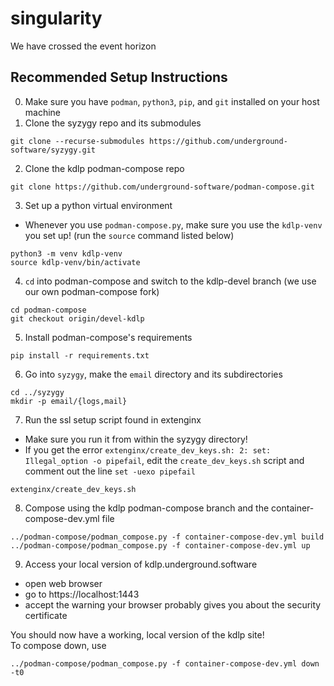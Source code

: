 # singularity

We have crossed the event horizon

## Recommended Setup Instructions

0. Make sure you have `podman`, `python3`, `pip`, and `git` installed on your host machine
1. Clone the syzygy repo and its submodules
```
git clone --recurse-submodules https://github.com/underground-software/syzygy.git
```
2. Clone the kdlp podman-compose repo
```
git clone https://github.com/underground-software/podman-compose.git
```
3. Set up a python virtual environment
- Whenever you use `podman-compose.py`, make sure you use the `kdlp-venv` you set up! (run the `source` command listed below)
```
python3 -m venv kdlp-venv
source kdlp-venv/bin/activate
```
4. `cd` into podman-compose and switch to the kdlp-devel branch (we use our own podman-compose fork)
```
cd podman-compose
git checkout origin/devel-kdlp
```
5. Install podman-compose's requirements
```
pip install -r requirements.txt
```
6. Go into `syzygy`, make the `email` directory and its subdirectories
```
cd ../syzygy
mkdir -p email/{logs,mail}
```
7. Run the ssl setup script found in extenginx
- Make sure you run it from within the syzygy directory!
- If you get the error `extenginx/create_dev_keys.sh: 2: set: Illegal_option -o pipefail`, edit the `create_dev_keys.sh` script and comment out the line `set -uexo pipefail`
```
extenginx/create_dev_keys.sh
```
8. Compose using the kdlp podman-compose branch and the container-compose-dev.yml file
```
../podman-compose/podman_compose.py -f container-compose-dev.yml build
../podman-compose/podman_compose.py -f container-compose-dev.yml up
```
9. Access your local version of kdlp.underground.software
- open web browser
- go to https://localhost:1443
- accept the warning your browser probably gives you about the security certificate

You should now have a working, local version of the kdlp site!  
To compose down, use
```
../podman-compose/podman_compose.py -f container-compose-dev.yml down -t0
```
